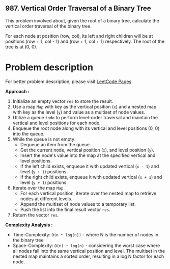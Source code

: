 ## 987. Vertical Order Traversal of a Binary Tree

This problem involved about, given the root of a binary tree, calculate the vertical order traversal of the binary tree. <br/>

For each node at position (row, col), its left and right children will be at positions (row + 1, col - 1) and (row + 1, col + 1) respectively. The root of the tree is at (0, 0). <br/>

# Problem description

For better problem description, please visit [LeetCode Pages](https://leetcode.com/problems/vertical-order-traversal-of-a-binary-tree/description/)

**Approach :**<br/>

1. Initialize an empty vector `res` to store the result.
2. Use a map `Map` with key as the vertical position (`x`) and a nested map with key as the level (`y`) and value as a multiset of node values.
3. Utilize a queue `todo` to perform level-order traversal and maintain the vertical and level positions for each node.
4. Enqueue the root node along with its vertical and level positions (0, 0) into the queue.
5. While the queue is not empty:
    - Dequeue an item from the queue.
    - Get the current node, vertical position (`x`), and level position (`y`).
    - Insert the node's value into the map at the specified vertical and level positions.
    - If the left child exists, enqueue it with updated vertical (`x - 1`) and level (`y + 1`) positions.
    - If the right child exists, enqueue it with updated vertical (`x + 1`) and level (`y + 1`) positions.
6. Iterate over the map `Map`.
    - For each vertical position, iterate over the nested map to retrieve nodes at different levels.
    - Append the multiset of node values to a temporary list.
    - Push the list into the final result vector `res`.
7. Return the vector `res`.

**Complexity Analysis :**<br/>

-   Time-Complexity: `O(n * log(n))` - where N is the number of nodes in the binary tree
-   Space-Complexity: `O(n) + log(n)` - considering the worst case where all nodes fall into the same vertical position and level. The multiset in the nested map maintains a sorted order, resulting in a log N factor for each node.
